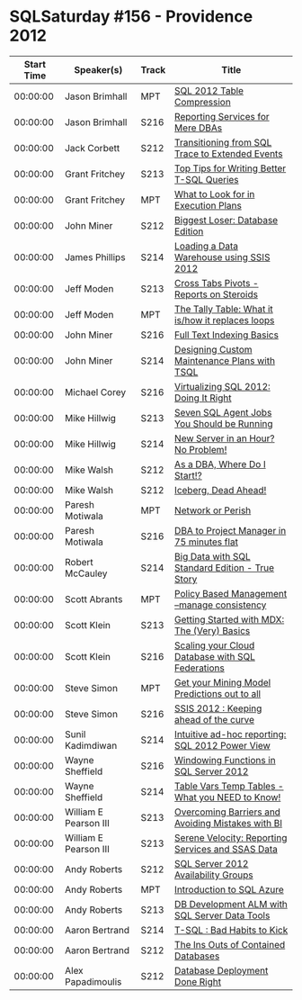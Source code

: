 # SQLSaturday #156 - Providence 2012
Start Time|Speaker(s)|Track|Title
---|---|---|---
00:00:00|Jason Brimhall|MPT|[SQL 2012 Table Compression](10805.md)
00:00:00|Jason Brimhall|S216|[Reporting Services for Mere DBAs](10806.md)
00:00:00|Jack Corbett|S212|[Transitioning from SQL Trace to Extended Events](11838.md)
00:00:00|Grant Fritchey|S213|[Top Tips for Writing Better T-SQL Queries](14752.md)
00:00:00|Grant Fritchey|MPT|[What to Look for in Execution Plans](14753.md)
00:00:00|John Miner|S212|[Biggest Loser: Database Edition](15515.md)
00:00:00|James Phillips|S214|[Loading a Data Warehouse using SSIS 2012](15562.md)
00:00:00|Jeff Moden|S213|[Cross Tabs  Pivots - Reports on Steroids](16048.md)
00:00:00|Jeff Moden|MPT|[The Tally Table: What it is/how it replaces loops](16050.md)
00:00:00|John Miner|S216|[Full Text Indexing Basics](17020.md)
00:00:00|John Miner|S214|[Designing Custom Maintenance Plans with TSQL](17021.md)
00:00:00|Michael Corey|S216|[Virtualizing SQL 2012: Doing It Right](20229.md)
00:00:00|Mike Hillwig|S213|[Seven SQL Agent Jobs You Should be Running](20541.md)
00:00:00|Mike Hillwig|S214|[New Server in an Hour? No Problem!](20543.md)
00:00:00|Mike Walsh|S212|[As a DBA, Where Do I Start!?](20633.md)
00:00:00|Mike Walsh|S212|[Iceberg, Dead Ahead!](20634.md)
00:00:00|Paresh Motiwala|MPT|[Network or Perish](21665.md)
00:00:00|Paresh Motiwala|S216|[DBA to Project Manager in 75 minutes flat](21666.md)
00:00:00|Robert McCauley|S214|[Big Data with SQL Standard Edition - True Story](23372.md)
00:00:00|Scott Abrants|MPT|[Policy Based Management –manage consistency](24064.md)
00:00:00|Scott Klein|S213|[Getting Started with MDX: The (Very) Basics](24100.md)
00:00:00|Scott Klein|S216|[Scaling your Cloud Database with SQL Federations](24101.md)
00:00:00|Steve Simon|MPT|[Get your Mining Model Predictions out to all](25223.md)
00:00:00|Steve Simon|S216|[SSIS 2012 : Keeping ahead of the curve](25225.md)
00:00:00|Sunil Kadimdiwan|S214|[Intuitive  ad-hoc reporting: SQL 2012 Power View](25876.md)
00:00:00|Wayne Sheffield|S216|[Windowing Functions in SQL Server 2012](27714.md)
00:00:00|Wayne Sheffield|S214|[Table Vars  Temp Tables - What you NEED to Know!](27715.md)
00:00:00|William E Pearson III|S213|[Overcoming Barriers and Avoiding Mistakes with BI](27984.md)
00:00:00|William E Pearson III|S213|[Serene Velocity: Reporting Services and SSAS Data](27988.md)
00:00:00|Andy Roberts|S212|[SQL Server 2012 Availability Groups](34584.md)
00:00:00|Andy Roberts|MPT|[Introduction to SQL Azure](34586.md)
00:00:00|Andy Roberts|S213|[DB Development ALM with SQL Server Data Tools](34587.md)
00:00:00|Aaron Bertrand|S214|[T-SQL : Bad Habits to Kick](8913.md)
00:00:00|Aaron Bertrand|S212|[The Ins  Outs of Contained Databases](8914.md)
00:00:00|Alex Papadimoulis|S212|[Database Deployment Done Right](9693.md)

